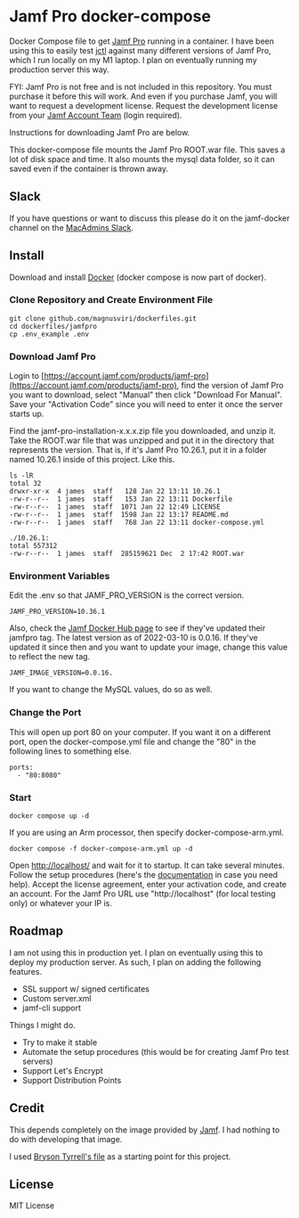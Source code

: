 # Jamf Pro docker-compose

Docker Compose file to get [Jamf Pro](https://www.jamf.com/) running in a container. I have been using this to easily test [jctl](https://github.com/univ-of-utah-marriott-library-apple/jctl) against many different versions of Jamf Pro, which I run locally on my M1 laptop. I plan on eventually running my production server this way.

FYI: Jamf Pro is not free and is not included in this repository. You must purchase it before this will work. And even if you purchase Jamf, you will want to request a development license. Request the development license from your [Jamf Account Team](https://account.jamf.com/account-team) (login required).

Instructions for downloading Jamf Pro are below.

This docker-compose file mounts the Jamf Pro ROOT.war file. This saves a lot of disk space and time. It also mounts the mysql data folder, so it can saved even if the container is thrown away.

## Slack

If you have questions or want to discuss this please do it on the jamf-docker channel on the [MacAdmins Slack](https://www.macadmins.org/).

## Install

Download and install [Docker](https://www.docker.com/get-started) (docker compose is now part of docker).

### Clone Repository and Create Environment File

```
git clone github.com/magnusviri/dockerfiles.git
cd dockerfiles/jamfpro
cp .env_example .env
```

### Download Jamf Pro

Login to [https://account.jamf.com/products/jamf-pro](https://account.jamf.com/products/jamf-pro), find the version of Jamf Pro you want to download, select "Manual" then click "Download For Manual". Save your "Activation Code" since you will need to enter it once the server starts up.

Find the jamf-pro-installation-x.x.x.zip file you downloaded, and unzip it. Take the ROOT.war file that was unzipped and put it in the directory that represents the version. That is, if it's Jamf Pro 10.26.1, put it in a folder named 10.26.1 inside of this project. Like this.

```
ls -lR
total 32
drwxr-xr-x  4 james  staff   128 Jan 22 13:11 10.26.1
-rw-r--r--  1 james  staff   153 Jan 22 13:11 Dockerfile
-rw-r--r--  1 james  staff  1071 Jan 22 12:49 LICENSE
-rw-r--r--  1 james  staff  1598 Jan 22 13:17 README.md
-rw-r--r--  1 james  staff   768 Jan 22 13:11 docker-compose.yml

./10.26.1:
total 557312
-rw-r--r--  1 james  staff  285159621 Dec  2 17:42 ROOT.war
```

### Environment Variables

Edit the .env so that JAMF_PRO_VERSION is the correct version.

	JAMF_PRO_VERSION=10.36.1

Also, check the [Jamf Docker Hub page](https://hub.docker.com/r/jamf/jamfpro/tags) to see if they've updated their jamfpro tag. The latest version as of 2022-03-10 is 0.0.16. If they've updated it since then and you want to update your image, change this value to reflect the new tag.

	JAMF_IMAGE_VERSION=0.0.16.

If you want to change the MySQL values, do so as well.

### Change the Port

This will open up port 80 on your computer. If you want it on a different port, open the docker-compose.yml file and change the "80" in the following lines to something else.

```
ports:
  - "80:8080"
```

### Start

```
docker compose up -d
```

If you are using an Arm processor, then specify docker-compose-arm.yml.

```
docker compose -f docker-compose-arm.yml up -d
```

Open [http://localhost/](http://localhost/) and wait for it to startup. It can take several minutes. Follow the setup procedures (here's the [documentation](https://www.jamf.com/resources/product-documentation/) in case you need help). Accept the license agreement, enter your activation code, and create an account. For the Jamf Pro URL use "http://localhost" (for local testing only) or whatever your IP is.

## Roadmap

I am not using this in production yet. I plan on eventually using this to deploy my production server. As such, I plan on adding the following features.

- SSL support w/ signed certificates
- Custom server.xml
- jamf-cli support

Things I might do.

- Try to make it stable
- Automate the setup procedures (this would be for creating Jamf Pro test servers)
- Support Let's Encrypt
- Support Distribution Points

## Credit

This depends completely on the image provided by [Jamf](https://github.com/jamf/jamfpro). I had nothing to do with developing that image.

I used [Bryson Tyrrell's file](https://gist.github.com/brysontyrrell/95c9492f02a691b3f976830557f6d4ed) as a starting point for this project.

## License

MIT License
